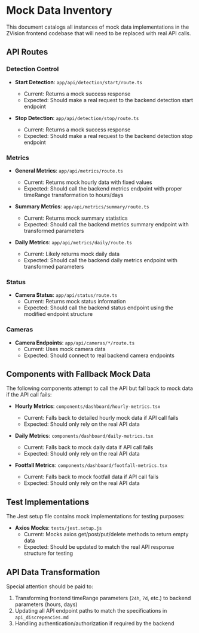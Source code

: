 # Mock Data Inventory

This document catalogs all instances of mock data implementations in the ZVision frontend codebase that will need to be replaced with real API calls.

## API Routes

### Detection Control

- **Start Detection**: `app/api/detection/start/route.ts`
  - Current: Returns a mock success response
  - Expected: Should make a real request to the backend detection start endpoint

- **Stop Detection**: `app/api/detection/stop/route.ts` 
  - Current: Returns a mock success response
  - Expected: Should make a real request to the backend detection stop endpoint

### Metrics

- **General Metrics**: `app/api/metrics/route.ts`
  - Current: Returns mock hourly data with fixed values
  - Expected: Should call the backend metrics endpoint with proper timeRange transformation to hours/days

- **Summary Metrics**: `app/api/metrics/summary/route.ts`
  - Current: Returns mock summary statistics
  - Expected: Should call the backend metrics summary endpoint with transformed parameters

- **Daily Metrics**: `app/api/metrics/daily/route.ts`
  - Current: Likely returns mock daily data
  - Expected: Should call the backend daily metrics endpoint with transformed parameters

### Status

- **Camera Status**: `app/api/status/route.ts`
  - Current: Returns mock status information
  - Expected: Should call the backend status endpoint using the modified endpoint structure

### Cameras

- **Camera Endpoints**: `app/api/cameras/*/route.ts`
  - Current: Uses mock camera data
  - Expected: Should connect to real backend camera endpoints

## Components with Fallback Mock Data

The following components attempt to call the API but fall back to mock data if the API call fails:

- **Hourly Metrics**: `components/dashboard/hourly-metrics.tsx`
  - Current: Falls back to detailed hourly mock data if API call fails
  - Expected: Should only rely on the real API data

- **Daily Metrics**: `components/dashboard/daily-metrics.tsx`
  - Current: Falls back to mock daily data if API call fails
  - Expected: Should only rely on the real API data

- **Footfall Metrics**: `components/dashboard/footfall-metrics.tsx`
  - Current: Falls back to mock footfall data if API call fails
  - Expected: Should only rely on the real API data

## Test Implementations

The Jest setup file contains mock implementations for testing purposes:

- **Axios Mocks**: `tests/jest.setup.js`
  - Current: Mocks axios get/post/put/delete methods to return empty data
  - Expected: Should be updated to match the real API response structure for testing

## API Data Transformation

Special attention should be paid to:

1. Transforming frontend timeRange parameters (`24h`, `7d`, etc.) to backend parameters (hours, days)
2. Updating all API endpoint paths to match the specifications in `api_discrepencies.md`
3. Handling authentication/authorization if required by the backend 